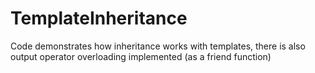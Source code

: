 # TemplateInheritance
Code demonstrates how inheritance works with templates, there is also output operator overloading implemented (as a friend function)
